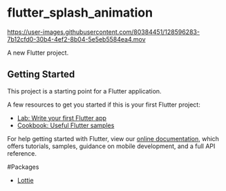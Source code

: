 # flutter_splash_animation

https://user-images.githubusercontent.com/80384451/128596283-7b12cfd0-30b4-4ef2-8b04-5e5eb5584ea4.mov

A new Flutter project.

## Getting Started

This project is a starting point for a Flutter application.

A few resources to get you started if this is your first Flutter project:

- [Lab: Write your first Flutter app](https://flutter.dev/docs/get-started/codelab)
- [Cookbook: Useful Flutter samples](https://flutter.dev/docs/cookbook)

For help getting started with Flutter, view our
[online documentation](https://flutter.dev/docs), which offers tutorials,
samples, guidance on mobile development, and a full API reference.

#Packages
- [Lottie](https://pub.dev/packages/lottie)
